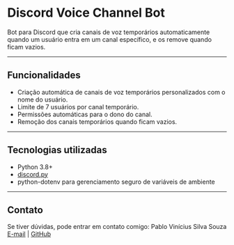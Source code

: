 # Discord Voice Channel Bot

Bot para Discord que cria canais de voz temporários automaticamente quando um usuário entra em um canal específico, e os remove quando ficam vazios.

---

## Funcionalidades

- Criação automática de canais de voz temporários personalizados com o nome do usuário.  
- Limite de 7 usuários por canal temporário.  
- Permissões automáticas para o dono do canal.  
- Remoção dos canais temporários quando ficam vazios.  

---

## Tecnologias utilizadas

- Python 3.8+  
- [discord.py](https://discordpy.readthedocs.io/en/stable/)  
- python-dotenv para gerenciamento seguro de variáveis de ambiente  

---

## Contato
Se tiver dúvidas, pode entrar em contato comigo:
Pablo Vinícius Silva Souza
[E-mail](pablo.vs.souza@gmail.com) | [GitHub](https://www.github.com/eipablo)